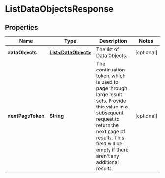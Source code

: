 
# ListDataObjectsResponse

## Properties
Name | Type | Description | Notes
------------ | ------------- | ------------- | -------------
**dataObjects** | [**List&lt;DataObject&gt;**](DataObject.md) | The list of Data Objects. |  [optional]
**nextPageToken** | **String** | The continuation token, which is used to page through large result sets. Provide this value in a subsequent request to return the next page of results. This field will be empty if there aren&#39;t any additional results. |  [optional]



